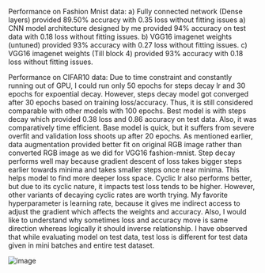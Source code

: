 Performance on Fashion Mnist data:
a) Fully connected network (Dense layers) provided 89.50% accuracy with 0.35 loss without fitting issues
a) CNN model architecture designed by me provided 94% accuracy on test data with 0.18 loss without fitting issues.
b) VGG16 imagenet weights (untuned) provided 93% accuracy with 0.27 loss without fitting issues.
c) VGG16 imagenet weights (Till block 4) provided 93% accuracy with 0.18 loss without fitting issues.

Performance on CIFAR10 data:
Due to time constraint and constantly running out of GPU, I could run only 50 epochs for steps decay lr and 30 epochs for expoential decay. However, steps decay model got converged after 30 epochs based on training loss/accuracy. Thus, it is still considered comparable with other models with 100 epochs. Best model is with steps decay which provided 0.38 loss and 0.86 accuracy on test data. Also, it was comparatively time efficient. Base model is quick, but it suffers from severe overfit and validation loss shoots up after 20 epochs. As mentioned earlier, data augmentation provided better fit on original RGB image rather than converted RGB image as we did for VGG16 fashion-mnist. Step decay performs well may because gradient descent of loss takes bigger steps earlier towards minima and takes smaller steps once near minima. This helps model to find more deeper loss space. Cyclic lr also performs better, but due to its cyclic nature, it impacts test loss tends to be higher. However, other variants of decaying cyclic rates are worth trying. My favorite hyperparameter is learning rate, because it gives me indirect access to adjust the gradient which affects the weights and accuracy. Also, I would like to understand why sometimes loss and accuracy move is same direction whereas logically it should inverse relationship. I have observed that while evaluating model on test data, test loss is different for test data given in mini batches and entire test dataset.

![image](https://user-images.githubusercontent.com/79832198/119085822-ca098d00-ba47-11eb-9e64-6cb871780838.png)




